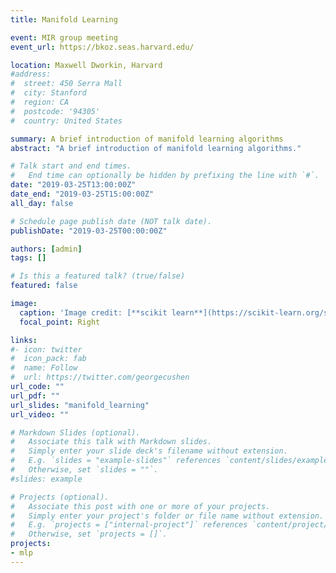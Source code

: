 ```yaml
---
title: Manifold Learning

event: MIR group meeting
event_url: https://bkoz.seas.harvard.edu/ 

location: Maxwell Dworkin, Harvard 
#address:
#  street: 450 Serra Mall
#  city: Stanford
#  region: CA
#  postcode: '94305'
#  country: United States

summary: A brief introduction of manifold learning algorithms 
abstract: "A brief introduction of manifold learning algorithms."

# Talk start and end times.
#   End time can optionally be hidden by prefixing the line with `#`.
date: "2019-03-25T13:00:00Z"
date_end: "2019-03-25T15:00:00Z"
all_day: false

# Schedule page publish date (NOT talk date).
publishDate: "2019-03-25T00:00:00Z"

authors: [admin]
tags: []

# Is this a featured talk? (true/false)
featured: false

image:
  caption: 'Image credit: [**scikit learn**](https://scikit-learn.org/stable/auto_examples/manifold/plot_compare_methods.html)'
  focal_point: Right

links:
#- icon: twitter
#  icon_pack: fab
#  name: Follow
#  url: https://twitter.com/georgecushen
url_code: ""
url_pdf: ""
url_slides: "manifold_learning"
url_video: ""

# Markdown Slides (optional).
#   Associate this talk with Markdown slides.
#   Simply enter your slide deck's filename without extension.
#   E.g. `slides = "example-slides"` references `content/slides/example-slides.md`.
#   Otherwise, set `slides = ""`.
#slides: example

# Projects (optional).
#   Associate this post with one or more of your projects.
#   Simply enter your project's folder or file name without extension.
#   E.g. `projects = ["internal-project"]` references `content/project/deep-learning/index.md`.
#   Otherwise, set `projects = []`.
projects:
- mlp 
---
```


<!---
{{% callout note %}}
Click on the **Slides** button above to view the built-in slides feature.
{{% /callout %}}

Slides can be added in a few ways:

- **Create** slides using Wowchemy's [*Slides*](https://wowchemy.com/docs/managing-content/#create-slides) feature and link using `slides` parameter in the front matter of the talk file
- **Upload** an existing slide deck to `static/` and link using `url_slides` parameter in the front matter of the talk file
- **Embed** your slides (e.g. Google Slides) or presentation video on this page using [shortcodes](https://wowchemy.com/docs/writing-markdown-latex/).

Further event details, including [page elements](https://wowchemy.com/docs/writing-markdown-latex/) such as image galleries, can be added to the body of this page.
-->
